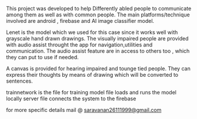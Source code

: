 This project was developed to help Differently abled people to communicate among them as well as with common people.
The main platforms/technique involved are android , firebase and AI image classifier model.

Lenet is the model which we used for this case since it works well with grayscale hand drawn drawings.
The visually impaired people are provided with audio assist throught the app for navigation,utilities and communication.
The audio assist feature are in access to others too , which they can put to use if needed.

A canvas is provided for hearing impaired and tounge tied people. They can express their thoughts by means of drawing which will be converted
to sentences.

trainnetwork is the file for training
model file loads and runs the model locally
server file connects the system to the firebase

for more specific details
mail @ saravanan26111999@gmail.com

